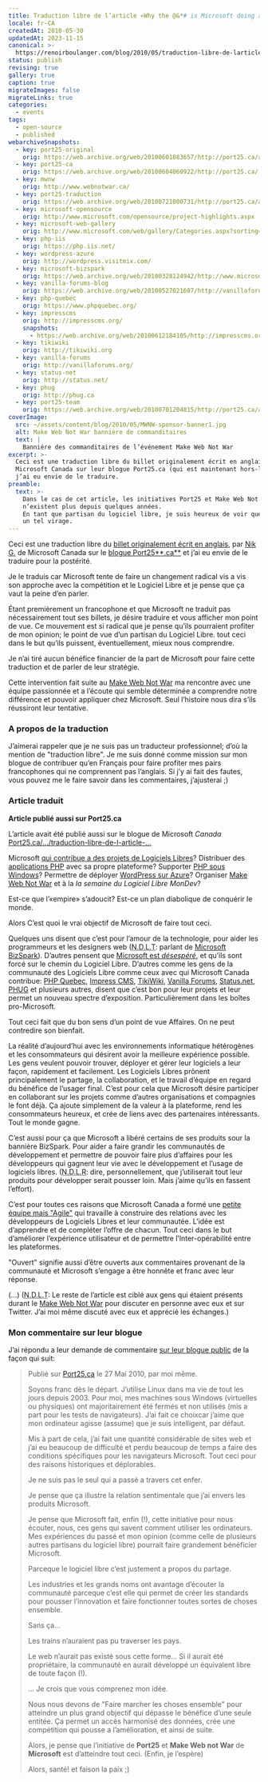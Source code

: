 ```yaml
---
title: Traduction libre de l’article «Why the @&*# is Microsoft doing all this?»
locale: fr-CA
createdAt: 2010-05-30
updatedAt: 2023-11-15
canonical: >-
  https://renoirboulanger.com/blog/2010/05/traduction-libre-de-larticle-why-the-is-microsoft-doing-all-this/
status: publish
revising: true
gallery: true
caption: true
migrateImages: false
migrateLinks: true
categories:
  - events
tags:
  - open-source
  - published
webarchiveSnapshots:
  - key: port25-original
    orig: https://web.archive.org/web/20100601083657/http://port25.ca/archive/2010/05/27/why-the-amp-is-microsoft-doing-this.aspx
  - key: port25-ca
    orig: https://web.archive.org/web/20100604060922/http://port25.ca/
  - key: mwnw
    orig: http://www.webnotwar.ca/
  - key: port25-traduction
    orig: https://web.archive.org/web/20100721000731/http://port25.ca/archive/2010/06/02/traduction-libre-de-l-article-171-why-the-amp-is-microsoft-doing-all-this-187.aspx
  - key: microsoft-opensource
    orig: http://www.microsoft.com/opensource/project-highlights.aspx
  - key: microsoft-web-gallery
    orig: http://www.microsoft.com/web/gallery/Categories.aspx?sorting=alphabetical
  - key: php-iis
    orig: https://php.iis.net/
  - key: wordpress-azure
    orig: http://wordpress.visitmix.com/
  - key: microsoft-bizspark
    orig: https://web.archive.org/web/20100328124942/http://www.microsoft.com/bizspark/
  - key: vanilla-forums-blog
    orig: https://web.archive.org/web/20100527021607/http://vanillaforums.org/blog/make-web-not-war-ftw-competition/
  - key: php-quebec
    orig: https://www.phpquebec.org/
  - key: impresscms
    orig: http://impresscms.org/
    snapshots:
      - https://web.archive.org/web/20100612184105/http://impresscms.org/
  - key: tikiwiki
    orig: http://tikiwiki.org
  - key: vanilla-forums
    orig: http://vanillaforums.org/
  - key: status-net
    orig: http://status.net/
  - key: phug
    orig: http://phug.ca
  - key: port25-team
    orig: https://web.archive.org/web/20100701204815/http://port25.ca/archive/2010/04/05/port-25-canada-contributors.aspx
coverImage:
  src: ~/assets/content/blog/2010/05/MWNW-sponsor-banner1.jpg
  alt: Make Web Not War bannière de commanditaires
  text: |
    Bannière des commanditaires de l’événement Make Web Not War
excerpt: >-
  Ceci est une traduction libre du billet originalement écrit en anglais, par
  Microsoft Canada sur leur blogue Port25.ca (qui est maintenant hors-ligne) et
  j’ai eu envie de le traduire.
preamble:
  text: >-
    Dans le cas de cet article, les initiatives Port25 et Make Web Not War de Microsoft
    n’existent plus depuis quelques années.
    En tant que partisan du logiciel libre, je suis heureux de voir que Microsoft a pris
    un tel virage.
---
```


Ceci est une traduction libre du [billet originalement écrit en
anglais][port25-original], par [Nik G.](http://twitter.com/Nik_G) de Microsoft
Canada sur le [blogue Port25**.ca**][port25-ca] et j’ai eu envie de le traduire
pour la postérité.

Je le traduis car Microsoft tente de faire un changement radical vis a vis son
approche avec la compétition et le Logiciel Libre et je pense que ça vaut la
peine d’en parler.

Étant premièrement un francophone et que Microsoft ne traduit pas nécessairement
tout ses billets, je désire traduire et vous afficher mon point de vue. Ce
mouvement est si radical que je pense qu’ils pourraient profiter de mon opinion;
le point de vue d’un partisan du Logiciel Libre. tout ceci dans le but qu’ils
puissent, éventuellement, mieux nous comprendre.

Je n’ai tiré aucun bénéfice financier de la part de Microsoft pour faire cette
traduction et de parler de leur stratégie.

Cette intervention fait suite au [Make Web Not War][mwnw] ma rencontre avec une
équipe passionnée et a l’écoute qui semble déterminée a comprendre notre
différence et pouvoir appliquer chez Microsoft. Seul l’histoire nous dira s’ils
réussiront leur tentative.

### A propos de la traduction

J’aimerai rappeler que je ne suis pas un traducteur professionnel; d’où la
mention de "traduction libre". Je me suis donné comme mission sur mon blogue de
contribuer qu’en Français pour faire profiter mes pairs francophones qui ne
comprennent pas l’anglais. Si j’y ai fait des fautes, vous pouvez me le faire
savoir dans les commentaires, j’ajusterai ;)

<!--more-->

### Article traduit

<rb-notice-box variant="info" class="my-5">
<strong slot="header">Article publié aussi sur Port25.ca</strong>

L’article avait été publié aussi sur le blogue de Microsoft _Canada_
[Port25.ca/.../traduction-libre-de-l-article-...][port25-traduction]

</rb-notice-box>

Microsoft [qui contribue a des projets de Logiciels
Libres][microsoft-opensource]? Distribuer des [applications
PHP][microsoft-web-gallery] avec sa propre plateforme? Supporter [PHP sous
Windows][php-iis]? Permettre de déployer [WordPress sur Azure][wordpress-azure]?
Organiser [Make Web Not War][mwnw] et à la _la semaine du Logiciel Libre
MonDev_?

Est-ce que l’«empire» s’adoucit? Est-ce un plan diabolique de conquérir le
monde.

Alors C’est quoi le vrai objectif de Microsoft de faire tout ceci.

Quelques uns disent que c’est pour l’amour de la technologie, pour aider les
programmeurs et les designers web
(<abbr title="Note de la Traduction">N.D.L.T</abbr>: parlant de [Microsoft
BizSpark][microsoft-bizspark]). D’autres pensent que [Microsoft est
_désespéré_][vanilla-forums-blog], et qu’ils sont forcé sur le chemin du
Logiciel Libre. D’autres comme les gens de la communauté des Logiciels Libre
comme ceux avec qui Microsoft Canada contribue: [PHP Quebec][php-quebec],
[Impress CMS][impresscms], [TikiWiki][tikiwiki], [Vanilla
Forums][vanilla-forums], [Status.net][status-net], [PHUG][phug] et plusieurs
autres, disent que c’est bon pour leur projets et leur permet un nouveau spectre
d’exposition. Particulièrement dans les boîtes pro-Microsoft.

Tout ceci fait que du bon sens d’un point de vue Affaires. On ne peut contredire
son bienfait.

La réalité d’aujourd’hui avec les environnements informatique hétérogènes et les
consommateurs qui désirent avoir la meilleure expérience possible. Les gens
veulent pouvoir trouver, déployer et gérer leur logiciels a leur façon,
rapidement et facilement. Les Logiciels Libres prônent principalement le
partage, la collaboration, et le travail d’équipe en regard du bénéfice de
l’usager final. C’est pour cela que Microsoft désire participer en collaborant
sur les projets comme d’autres organisations et compagnies le font déjà. Ça
ajoute simplement de la valeur à la plateforme, rend les consommateurs heureux,
et crée de liens avec des partenaires intéressants. Tout le monde gagne.

C’est aussi pour ça que Microsoft a libéré certains de ses produits sour la
bannière BizSpark. Pour aider a faire grandir les communautés de développement
et permettre de pouvoir faire plus d’affaires pour les développeurs qui gagnent
leur vie avec le développement et l’usage de logiciels libres.
(<abbr title="Note de la Rédaction (auteur)">N.D.L.R</abbr>: dire,
personnellement, que j’utiliserait tout leur produits pour développer serait
pousser loin. Mais j’aime qu’ils en fassent l’effort).

C’est pour toutes ces raisons que Microsoft Canada a formé une [petite équipe
mais "Agile"][port25-team] qui travaille à construire des relations avec les
développeurs de Logiciels Libres et leur communautée. L’idée est d’apprendre et
de compléter l’offre de chacun. Tout ceci dans le but d’améliorer l’expérience
utilisateur et de permettre l’Inter-opérabilité entre les plateformes.

"Ouvert" signifie aussi d’être ouverts aux commentaires provenant de la
communauté et Microsoft s’engage a être honnête et franc avec leur réponse.

(...) (<abbr title="Note de la Traduction">N.D.L.T</abbr>: Le reste de l’article
est ciblé aux gens qui étaient présents durant le [Make Web Not War][mwnw] pour
discuter en personne avec eux et sur Twitter. J’ai moi même discuté avec eux et
apprécié les échanges.)

### Mon commentaire sur leur blogue

J’ai répondu a leur demande de commentaire [sur leur blogue
public][port25-original] de la façon qui suit:

> Publié sur [Port25.ca][port25-original] le <time datetime="2010-05-27">27 Mai
> 2010</time>, par moi même.
>
> Soyons franc dès le départ. J’utilise Linux dans ma vie de tout les jours
> depuis 2003. Pour moi, mes machines sous Windows (virtuelles ou physiques) ont
> majoritairement été fermés et non utilisés (mis a part pour les tests de
> navigateurs). J’ai fait ce choixcar j’aime que mon ordinateur agisse (assume)
> que je suis intelligent, par défaut.
>
> Mis à part de cela, j’ai fait une quantité considérable de sites web et j’ai
> eu beaucoup de difficulté et perdu beaucoup de temps a faire des conditions
> spécifiques pour les navigateurs Microsoft. Tout ceci pour des raisons
> historiques et déplorables.
>
> Je ne suis pas le seul qui a passé a travers cet enfer.
>
> Je pense que ça illustre la relation sentimentale que j’ai envers les produits
> Microsoft.
>
> Je pense que Microsoft fait, enfin (!), cette initiative pour nous écouter,
> nous, ces gens qui savent comment utiliser les ordinateurs. Mes expériences du
> passé et mon opinion (comme celle de plusieurs autres partisans du logiciel
> libre) pourrait faire grandement bénéficier Microsoft.
>
> Parceque le logiciel libre c’est justement a propos du partage.
>
> Les industries et les grands noms ont avantage d’écouter la communauté
> parceque c’est elle qui permet de créer les standards pour pousser
> l’innovation et faire fonctionner toutes sortes de choses ensemble.
>
> Sans ça...
>
> Les trains n’auraient pas pu traverser les pays.
>
> Le web n’aurait pas existé sous cette forme... Si il aurait été propriétaire,
> la communauté en aurait développé un équivalent libre de toute façon (!).
>
> ... Je crois que vous comprenez mon idée.
>
> Nous nous devons de "Faire marcher les choses ensemble" pour atteindre un plus
> grand objectif qui dépasse le bénéfice d’une seule entitée. Ça permet un accès
> harmonisé des données, crée une compétition qui pousse a l’amélioration, et
> ainsi de suite.
>
> Alors, je pense que l’initiative de **Port25** et **Make Web not War** de **Microsoft**
> est d’atteindre tout ceci. (Enfin, je l’espère)
>
> Alors, santé! et faison la paix ;)

[port25-original]:
  https://web.archive.org/web/20100601083657/http://port25.ca/archive/2010/05/27/why-the-amp-is-microsoft-doing-this.aspx
[port25-ca]: https://web.archive.org/web/20100604060922/http://port25.ca/
[mwnw]: http://www.webnotwar.ca/
[port25-traduction]:
  https://web.archive.org/web/20100721000731/http://port25.ca/archive/2010/06/02/traduction-libre-de-l-article-171-why-the-amp-is-microsoft-doing-all-this-187.aspx
[microsoft-opensource]:
  http://www.microsoft.com/opensource/project-highlights.aspx
[microsoft-web-gallery]:
  http://www.microsoft.com/web/gallery/Categories.aspx?sorting=alphabetical
[php-iis]: https://php.iis.net/
[wordpress-azure]: http://wordpress.visitmix.com/
[microsoft-bizspark]:
  https://web.archive.org/web/20100328124942/http://www.microsoft.com/bizspark/
[vanilla-forums-blog]:
  https://web.archive.org/web/20100527021607/http://vanillaforums.org/blog/make-web-not-war-ftw-competition/
[php-quebec]: https://www.phpquebec.org/
[impresscms]: https://web.archive.org/web/20100612184105/http://impresscms.org/
[tikiwiki]: http://tikiwiki.org
[vanilla-forums]: http://vanillaforums.org/
[status-net]: http://status.net/
[phug]: http://phug.ca
[port25-team]:
  https://web.archive.org/web/20100701204815/http://port25.ca/archive/2010/04/05/port-25-canada-contributors.aspx
